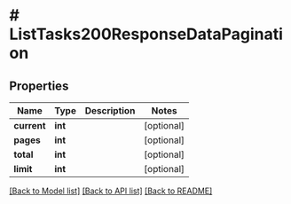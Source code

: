 # # ListTasks200ResponseDataPagination

## Properties

Name | Type | Description | Notes
------------ | ------------- | ------------- | -------------
**current** | **int** |  | [optional]
**pages** | **int** |  | [optional]
**total** | **int** |  | [optional]
**limit** | **int** |  | [optional]

[[Back to Model list]](../../README.md#models) [[Back to API list]](../../README.md#endpoints) [[Back to README]](../../README.md)
